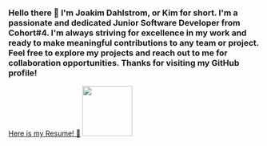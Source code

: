 ### Hello there 👋 I'm Joakim Dahlstrom, or Kim for short. I'm a passionate and dedicated Junior Software Developer from Cohort#4. I'm always striving for excellence in my work and ready to make meaningful contributions to any team or project. Feel free to explore my projects and reach out to me for collaboration opportunities. Thanks for visiting my GitHub profile!
<a href="https://drive.google.com/file/d/1Ach3Jfa0pN3siJ3pD_k34pz9RkwwOtxM/view?usp=sharing" target="_blank">Here is my Resume! 📰</a>
<img src="https://res.cloudinary.com/dvdpkfs5k/image/upload/v1683917416/github-profile_lkyhi9.jpg" height="100">
<!--
**lethal1147/lethal1147** is a ✨ _special_ ✨ repository because its `README.md` (this file) appears on your GitHub profile.

Here are some ideas to get you started:

- 🔭 I’m currently working on ...
- 👯 I’m looking to collaborate on ...
- 🤔 I’m looking for help with ...
- 💬 Ask me about ...
- 📫 How to reach me: ...
- 😄 Pronouns: ...
- ⚡ Fun fact: ...
-->

